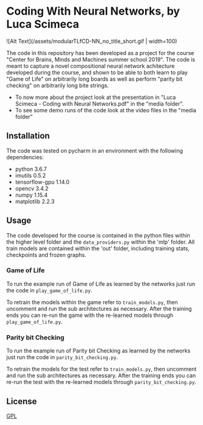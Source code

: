 # Coding With Neural Networks, by Luca Scimeca

![Alt Text](/assets/modularTLfCD-NN_no_title_short.gif | width=100)

The code in this repository has been developed as a project for the course "Center for Brains, Minds and Machines summer school 2019". 
The code is meant to capture a novel compositional neural network achitecture developed during the course, and shown to be able to both learn to play "Game of Life" on arbitrarily long boards as well as perform "parity bit checking" on arbitrarily long bite strings.

* To now more about the project look at the presentation in "Luca Scimeca - Coding with Neural Networks.pdf" in the "media folder".
* To see some demo runs of the code look at the video files in the "media folder"

## Installation

The code was tested on pycharm in an environment with the following dependencies:

* python 3.6.7
* imutils 0.5.2
* tensorflow-gpu 1.14.0
* opencv 3.4.2
* numpy 1.15.4
* matplotlib 2.2.3


## Usage

The code developed for the course is contained in the python files within the higher level folder and the `data_providers.py` within the 'mlp' folder.
All train models are contained within the 'out' folder, including training stats, checkpoints and frozen graphs. 

### Game of Life

To run the example run of Game of Life as learned by the networks just run the code in `play_game_of_life.py`.

To retrain the models within the game refer to `train_models.py`, then uncomment and run the sub architectures as necessary. After the training ends you can re-run the game with the re-learned models through `play_game_of_life.py`.


### Parity bit Checking

To run the example run of Parity bit Checking as learned by the networks just run the code in `parity_bit_checking.py`.

To retrain the models for the test refer to `train_models.py`, then uncomment and run the sub architectures as necessary. After the training ends you can re-run the test with the re-learned models through `parity_bit_checking.py`.



## License
[GPL](https://www.gnu.org/licenses/#GPL)
